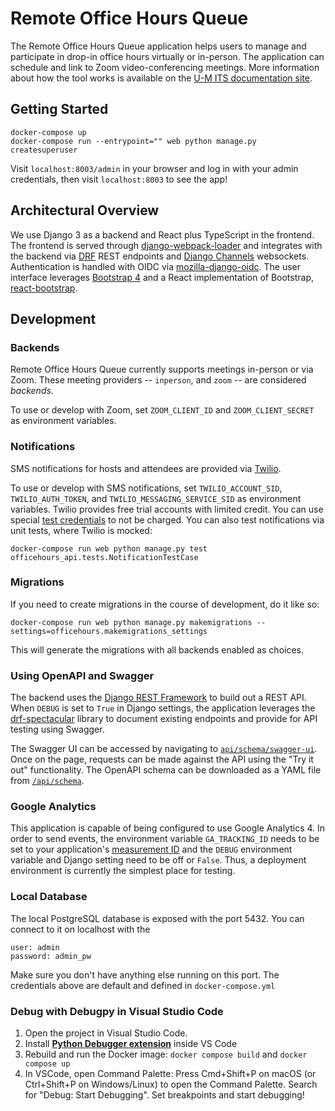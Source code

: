 # Remote Office Hours Queue

The Remote Office Hours Queue application helps users to manage and participate in drop-in office hours virtually or in-person.
The application can schedule and link to Zoom video-conferencing meetings.
More information about how the tool works is available on the [U-M ITS documentation site](https://documentation.its.umich.edu/office-hours).

## Getting Started

```
docker-compose up
docker-compose run --entrypoint="" web python manage.py createsuperuser
```

Visit `localhost:8003/admin` in your browser and log in with your admin credentials, then visit `localhost:8003` to see the app!

## Architectural Overview

We use Django 3 as a backend and React plus TypeScript in the frontend.
The frontend is served through [django-webpack-loader](https://github.com/owais/django-webpack-loader) and integrates with the backend via
[DRF](https://www.django-rest-framework.org/) REST endpoints and [Django Channels](https://channels.readthedocs.io/en/latest/) websockets.
Authentication is handled with OIDC via [mozilla-django-oidc](https://github.com/mozilla/mozilla-django-oidc).
The user interface leverages [Bootstrap 4](https://getbootstrap.com/docs/4.1/getting-started/introduction/) and
a React implementation of Bootstrap, [react-bootstrap](https://react-bootstrap.github.io/).

## Development

### Backends

Remote Office Hours Queue currently supports meetings in-person or via Zoom.
These meeting providers -- `inperson`, and `zoom` -- are considered *backends*.

To use or develop with Zoom, set `ZOOM_CLIENT_ID` and `ZOOM_CLIENT_SECRET` as environment variables.

### Notifications

SMS notifications for hosts and attendees are provided via [Twilio](https://www.twilio.com/).

To use or develop with SMS notifications,
set `TWILIO_ACCOUNT_SID`, `TWILIO_AUTH_TOKEN`, and `TWILIO_MESSAGING_SERVICE_SID` as environment variables.
Twilio provides free trial accounts with limited credit.
You can use special [test credentials](https://www.twilio.com/docs/iam/test-credentials) to not be charged.
You can also test notifications via unit tests, where Twilio is mocked:
```
docker-compose run web python manage.py test officehours_api.tests.NotificationTestCase
```

### Migrations

If you need to create migrations in the course of development, do it like so:
```
docker-compose run web python manage.py makemigrations --settings=officehours.makemigrations_settings
```

This will generate the migrations with all backends enabled as choices.

### Using OpenAPI and Swagger

The backend uses the [Django REST Framework](https://www.django-rest-framework.org/) to build out a REST API.
When `DEBUG` is set to `True` in Django settings, the application leverages the
[drf-spectacular](https://drf-spectacular.readthedocs.io/en/latest/index.html) library to document existing endpoints
and provide for API testing using Swagger.

The Swagger UI can be accessed by navigating to [`api/schema/swagger-ui`](http://localhost:8003/api/schema/swagger-ui).
Once on the page, requests can be made against the API using the "Try it out" functionality.
The OpenAPI schema can be downloaded as a YAML file from [`/api/schema`](http://localhost:8003/api/schema).

### Google Analytics

This application is capable of being configured to use Google Analytics 4.
In order to send events, the environment variable `GA_TRACKING_ID` needs to be set to
your application's [measurement ID](https://support.google.com/analytics/answer/9539598#find-G-ID)
and the `DEBUG` environment variable and Django setting need to be off or `False`.
Thus, a deployment environment is currently the simplest place for testing.

### Local Database

The local PostgreSQL database is exposed with the port 5432. You can connect to it on localhost with the 
```
user: admin
password: admin_pw
```
Make sure you don't have anything else running on this port. The credentials above are default and defined in `docker-compose.yml`

### Debug with Debugpy in Visual Studio Code

1. Open the project in Visual Studio Code.
2. Install **[Python Debugger extension](https://code.visualstudio.com/docs/python/debugging)** inside VS Code
3. Rebuild and run the Docker image:
   `docker compose build` and
   `docker compose up`
4. In VSCode, open Command Palette: Press Cmd+Shift+P on macOS (or Ctrl+Shift+P on Windows/Linux) to open the Command Palette. Search for "Debug: Start Debugging". Set breakpoints and start debugging!